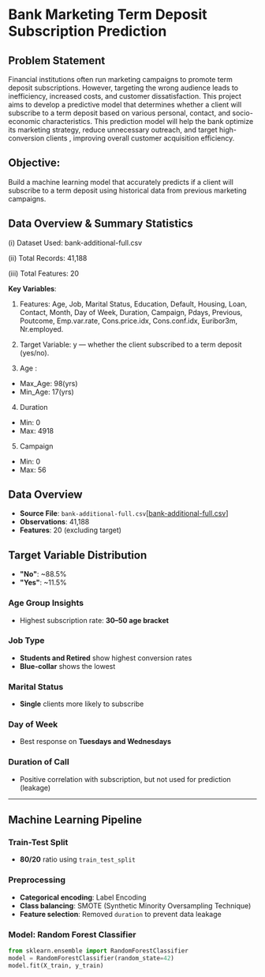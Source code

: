 #  Bank Marketing Term Deposit Subscription Prediction



## **Problem Statement**
Financial institutions often run marketing campaigns to promote term deposit subscriptions. However, targeting the wrong audience leads to inefficiency, increased costs, and customer dissatisfaction. This project aims to develop a predictive model that determines whether a client will subscribe to a term deposit based on various personal, contact, and socio-economic characteristics. This prediction model will help the bank optimize its marketing strategy, reduce unnecessary outreach, and target high-conversion clients , improving overall customer acquisition efficiency.

## **Objective**:
Build a machine learning model that accurately predicts if a client will subscribe to a term deposit using historical data from previous marketing campaigns.

## **Data Overview & Summary Statistics**
(i) Dataset Used: bank-additional-full.csv

(ii) Total Records: 41,188

(iii) Total Features: 20

**Key Variables**:

1. Features: Age, Job, Marital Status, Education, Default, Housing, Loan, Contact, Month, Day of Week, Duration, Campaign, Pdays, Previous, Poutcome, Emp.var.rate, Cons.price.idx, Cons.conf.idx, Euribor3m, Nr.employed.

2. Target Variable: y — whether the client subscribed to a term deposit (yes/no).

3. Age :

- Max_Age: 98(yrs)
- Min_Age: 17(yrs)

4. Duration
- Min: 0
- Max: 4918

5. Campaign
- Min: 0
- Max: 56


## Data Overview

- **Source File**: `bank-additional-full.csv`[[bank-additional-full.csv](https://github.com/user-attachments/files/20743250/bank-additional-full.csv)]
- **Observations**: 41,188
- **Features**: 20 (excluding target)

## Target Variable Distribution
- **"No"**: ~88.5%
- **"Yes"**: ~11.5%

### Age Group Insights
- Highest subscription rate: **30–50 age bracket**

### Job Type
- **Students and Retired** show highest conversion rates
- **Blue-collar** shows the lowest

### Marital Status
- **Single** clients more likely to subscribe

### Day of Week
- Best response on **Tuesdays and Wednesdays**

### Duration of Call
- Positive correlation with subscription, but not used for prediction (leakage)

---

## Machine Learning Pipeline

### Train-Test Split
- **80/20** ratio using `train_test_split`

### Preprocessing
- **Categorical encoding**: Label Encoding
- **Class balancing**: SMOTE (Synthetic Minority Oversampling Technique)
- **Feature selection**: Removed `duration` to prevent data leakage

###  Model: Random Forest Classifier
```python
from sklearn.ensemble import RandomForestClassifier
model = RandomForestClassifier(random_state=42)
model.fit(X_train, y_train)

